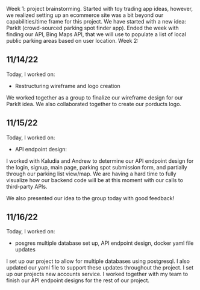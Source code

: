 Week 1: project brainstorming. Started with toy trading app ideas, however, we realized setting up an ecommerce site was a bit beyond our capabilities/time frame for this project. We have started with a new idea: ParkIt (crowd-sourced parking spot finder app). Ended the week with finding our API, Bing Maps API, that we will use to populate a list of local public parking areas based on user location.
Week 2:
## 11/14/22
Today, I worked on:
* Restructuring wireframe and logo creation

We worked together as a group to finalize our wireframe design for our ParkIt idea. We also collaborated together to create our porducts logo.

## 11/15/22
Today, I worked on:
* API endpoint design:

I worked with Kaludia and Andrew to determine our API endpoint design for the login, signup, main page, parking spot submission form, and partially through our parking list view/map. We are having a hard time to fully visualize how our backend code will be at this moment with our calls to third-party APIs.

We also presented our idea to the group today with good feedback!

## 11/16/22
Today, I worked on:
* posgres multiple database set up, API endpoint design, docker yaml file updates

I set up our project to allow for multiple databases using postgresql. I also updated our yaml file to support these updates throughout the project. I set up our projects new accounts service. I worked together with my team to finish our API endpoint designs for the rest of our project.
